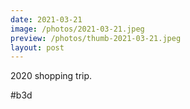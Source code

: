 ```yaml
---
date: 2021-03-21
image: /photos/2021-03-21.jpeg
preview: /photos/thumb-2021-03-21.jpeg
layout: post
---
```


2020 shopping trip.

#b3d
